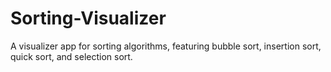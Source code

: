 # Sorting-Visualizer
 A visualizer app for sorting algorithms, featuring bubble sort, insertion sort, quick sort, and selection sort.
